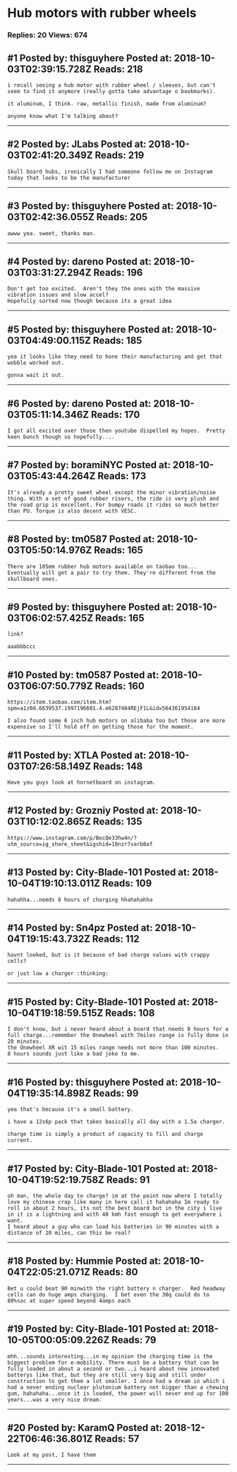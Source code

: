 # Hub motors with rubber wheels

### Replies: 20 Views: 674

## \#1 Posted by: thisguyhere Posted at: 2018-10-03T02:39:15.728Z Reads: 218

```
i recall seeing a hub motor with rubber wheel / sleeves, but can't seem to find it anymore (really gotta take advantage o bookmarks). 

it aluminum, I think. raw, metallic finish, made from aluminum?

anyone know what I'm talking about?
```

---
## \#2 Posted by: JLabs Posted at: 2018-10-03T02:41:20.349Z Reads: 219

```
Skull board hubs, ironically I had someone follow me on Instagram today that looks to be the manufacturer
```

---
## \#3 Posted by: thisguyhere Posted at: 2018-10-03T02:42:36.055Z Reads: 205

```
awww yea. sweet, thanks man.
```

---
## \#4 Posted by: dareno Posted at: 2018-10-03T03:31:27.294Z Reads: 196

```
Don't get too excited.  Aren't they the ones with the massive vibration issues and slow accel?
Hopefully sorted now though because its a great idea
```

---
## \#5 Posted by: thisguyhere Posted at: 2018-10-03T04:49:00.115Z Reads: 185

```
yea it looks like they need to hone their manufacturing and get that wobble worked out. 

gonna wait it out.
```

---
## \#6 Posted by: dareno Posted at: 2018-10-03T05:11:14.346Z Reads: 170

```
I got all excited over those then youtube dispelled my hopes.  Pretty keen bunch though so hopefully....
```

---
## \#7 Posted by: boramiNYC Posted at: 2018-10-03T05:43:44.264Z Reads: 173

```
It's already a pretty sweet wheel except the minor vibration/noise thing. With a set of good rubber risers, the ride is very plush and the road grip is excellent. For bumpy roads it rides so much better than PU. Torque is also decent with VESC.
```

---
## \#8 Posted by: tm0587 Posted at: 2018-10-03T05:50:14.976Z Reads: 165

```
There are 105mm rubber hub motors available on taobao too... Eventually will get a pair to try them. They're different from the skullboard ones.
```

---
## \#9 Posted by: thisguyhere Posted at: 2018-10-03T06:02:57.425Z Reads: 165

```
link?

aaabbbccc
```

---
## \#10 Posted by: tm0587 Posted at: 2018-10-03T06:07:50.779Z Reads: 160

```
https://item.taobao.com/item.htm?spm=a1z0d.6639537.1997196601.4.e6287484REjF1L&id=564361954184

I also found some 6 inch hub motors on alibaba too but those are more expensive so I'll hold off on getting those for the moment.
```

---
## \#11 Posted by: XTLA Posted at: 2018-10-03T07:26:58.149Z Reads: 148

```
Have you guys look at hornetboard on instagram.
```

---
## \#12 Posted by: Grozniy Posted at: 2018-10-03T10:12:02.865Z Reads: 135

```
https://www.instagram.com/p/BocQe33hw4n/?utm_source=ig_share_sheet&igshid=18nzr7varb8of
```

---
## \#13 Posted by: City-Blade-101 Posted at: 2018-10-04T19:10:13.011Z Reads: 109

```
hahahha...needs 8 hours of charging hhahahahha
```

---
## \#14 Posted by: Sn4pz Posted at: 2018-10-04T19:15:43.732Z Reads: 112

```
havnt looked, but is it because of bad charge values with crappy cells?

or just low a charger :thinking:
```

---
## \#15 Posted by: City-Blade-101 Posted at: 2018-10-04T19:18:59.515Z Reads: 108

```
I don't know, but i never heard about a board that needs 8 hours for a full charge...remember the Onewheel with 7miles range is fully done in 20 minutes.
the Onewheel XR wit 15 miles range needs not more than 100 minutes.
8 hours sounds just like a bad joke to me.
```

---
## \#16 Posted by: thisguyhere Posted at: 2018-10-04T19:35:14.898Z Reads: 99

```
yea that's because it's a small battery.

i have a 12s6p pack that takes basically all day with a 1.5a charger.

charge time is simply a product of capacity to fill and charge current.
```

---
## \#17 Posted by: City-Blade-101 Posted at: 2018-10-04T19:52:19.758Z Reads: 91

```
oh man, the whole day to charge? im at the point now where I totally love my chinese crap like many in here call it hahahaha Im ready to roll in about 2 hours, its not the best board but in the city i live in it is a lightning and with 40 kmh fast enough to get everywhere i want.
I heard about a guy who can load his batteries in 90 minutes with a distance of 20 miles, can this be real?
```

---
## \#18 Posted by: Hummie Posted at: 2018-10-04T22:05:21.071Z Reads: 80

```
Bet u could beat 90 minwith the right battery n charger.  Red headway cells can do huge amps charging.  I bet even the 30q could do to 80%soc at super speed beyond 4amps each
```

---
## \#19 Posted by: City-Blade-101 Posted at: 2018-10-05T00:05:09.226Z Reads: 79

```
mhh...sounds interesting...in my opinion the charging time is the biggest problem for e-mobility. There must be a battery that can be fully loaded in about a second or two...i heard about new innovated batterys like that, but they are still very big and still under construction to get them a lot smaller. I once had a dream in which i had a never ending nuclear plutonium battery not bigger than a chewing gum, hahahaha...once it is loaded, the power will never end up for 100 years...was a very nice dream.
```

---
## \#20 Posted by: KaramQ Posted at: 2018-12-22T06:46:36.801Z Reads: 57

```
Look at my post, I have them
```

---
